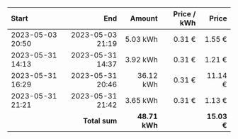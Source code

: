 | Start            |              End |        Amount | Price / kWh |       Price |
| :--------------- | ---------------: | ------------: | ----------: | ----------: |
| 2023-05-03 20:50 | 2023-05-03 21:19 |      5.03 kWh |      0.31 € |      1.55 € |
| 2023-05-31 14:13 | 2023-05-31 14:37 |      3.92 kWh |      0.31 € |      1.21 € |
| 2023-05-31 16:29 | 2023-05-31 20:46 |     36.12 kWh |      0.31 € |     11.14 € |
| 2023-05-31 21:21 | 2023-05-31 21:42 |      3.65 kWh |      0.31 € |      1.13 € |
|                  |    **Total sum** | **48.71 kWh** |             | **15.03 €** |